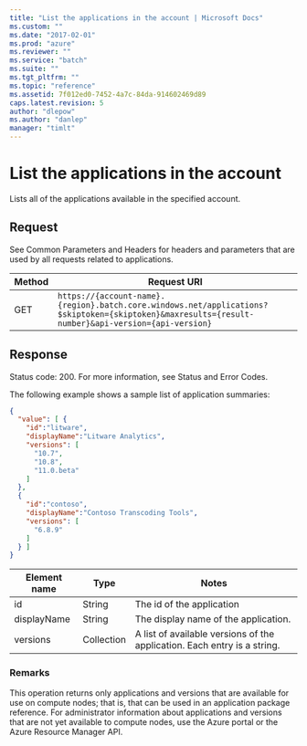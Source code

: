 ```yaml
---
title: "List the applications in the account | Microsoft Docs"
ms.custom: ""
ms.date: "2017-02-01"
ms.prod: "azure"
ms.reviewer: ""
ms.service: "batch"
ms.suite: ""
ms.tgt_pltfrm: ""
ms.topic: "reference"
ms.assetid: 7f012ed0-7452-4a7c-84da-914602469d89
caps.latest.revision: 5
author: "dlepow"
ms.author: "danlep"
manager: "timlt"
---
```

# List the applications in the account
  Lists all of the applications available in the specified account.

## Request
 See Common Parameters and Headers for headers and parameters that are used by all requests related to applications.

|Method|Request URI|
|------------|-----------------|
|GET|`https://{account-name}.{region}.batch.core.windows.net/applications?$skiptoken={skiptoken}&maxresults={result-number}&api-version={api-version}`|

## Response
 Status code: 200.  For more information, see Status and Error Codes.

 The following example shows a sample list of application summaries:

```json
{
  "value": [ {
    "id":"litware",
    "displayName":"Litware Analytics",
    "versions": [
      "10.7",
      "10.8",
      "11.0.beta"
    ]
  },
  {
    "id":"contoso",
    "displayName":"Contoso Transcoding Tools",
    "versions": [
      "6.8.9"
    ]
  } ]
}
```

|Element name|Type|Notes|
|------------------|----------|-----------|
|id|String|The id of the application|
|displayName|String|The display name of the application.|
|versions|Collection|A list of available versions of the application. Each entry is a string.|

### Remarks
 This operation returns only applications and versions that are available for use on compute nodes; that is, that can be used in an application package reference.  For administrator information about applications and versions that are not yet available to compute nodes, use the Azure portal or the Azure Resource Manager API.

